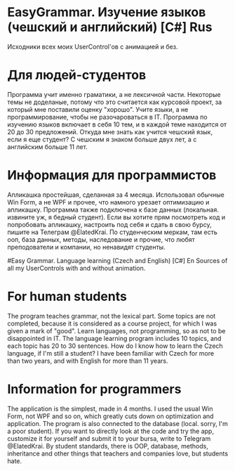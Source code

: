 # EasyGrammar. Изучение языков (чешский и английский) [C#] Rus
Исходники всех моих UserControl'ов с анимацией и без.

# Для людей-студентов
Программа учит именно граматики, а не лексичной части. Некоторые темы не доделаные, потому что это считается как курсовой проект, за который мне поставили оценку "хорошо". Учите языки, а не программирование, чтобы не разочароваться в IT.
Программа по изучению языков включает в себя 10 тем, и в каждой теме находится от 20 до 30 предложений. Откуда мне знать как учится чешский язык, если я еще студент? С чешским я знаком больше двух лет, а с английским больше 11 лет.

# Информация для программистов
Апликашка простейшая, сделанная за 4 месяца. Использовал обычные Win Form, a нe WPF и прочее, что намного урезает оптимизацию и апликашку.
Программа также подключена к базе данных (локальная. извините уж, я бедный студент). Если вы хотите прям посмотреть код и попробовать апликашку, настроить под себя и сдать в свою бурсу, пишите на Телеграм @ElatedKrai. По студенческим меркам, там есть ооп, база данных, методы, наследование и прочие, что любят преподователи и компании, но ненавидят студенты.

#Easy Grammar. Language learning (Czech and English) [C#] En
Sources of all my UserControls with and without animation.

# For human students
The program teaches grammar, not the lexical part. Some topics are not completed, because it is considered as a course project, for which I was given a mark of "good". Learn languages, not programming, so as not to be disappointed in IT.
The language learning program includes 10 topics, and each topic has 20 to 30 sentences. How do I know how to learn the Czech language, if I'm still a student? I have been familiar with Czech for more than two years, and with English for more than 11 years.

# Information for programmers
The application is the simplest, made in 4 months. I used the usual Win Form, not WPF and so on, which greatly cuts down on optimization and application.
The program is also connected to the database (local. sorry, I'm a poor student). If you want to directly look at the code and try the app, customize it for yourself and submit it to your bursa, write to Telegram @ElatedKrai. By student standards, there is OOP, database, methods, inheritance and other things that teachers and companies love, but students hate.
